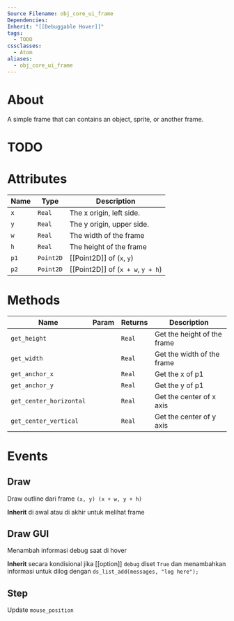 ```yaml
---
Source Filename: obj_core_ui_frame
Dependencies: 
Inherit: "[[Debuggable Hover]]"
tags:
  - TODO
cssclasses:
  - Atom
aliases:
  - obj_core_ui_frame
---
```

# About
A simple frame that can contains an object, sprite, or another frame.
# TODO

# Attributes
| Name | Type | Description |
| ---- | ---- | ---- |
| `x` | `Real` | The x origin, left side. |
| `y` | `Real` | The y origin, upper side. |
| `w` | `Real` | The width of the frame |
| `h` | `Real` | The height of the frame |
| `p1` | `Point2D` | [[Point2D]] of (`x`, `y`) |
| `p2` | `Point2D` | [[Point2D]] of (`x + w`, `y + h`) |
# Methods
| Name | Param | Returns | Description |
| ---- | ---- | ---- | ---- |
| `get_height` |  | `Real` | Get the height of the frame |
| `get_width` |  | `Real` | Get the width of the frame |
| `get_anchor_x` |  | `Real` | Get the x of p1 |
| `get_anchor_y` |  | `Real` | Get the y of p1 |
| `get_center_horizontal` |  | `Real` | Get the center of x axis |
| `get_center_vertical` |  | `Real` | Get the center of y axis |

# Events
## Draw
Draw outline dari frame `(x, y) (x + w, y + h)`

**Inherit** di awal atau di akhir untuk melihat frame

## Draw GUI
Menambah informasi debug saat di hover

**Inherit** secara kondisional jika [[option]] `debug` diset `True` dan menambahkan informasi untuk dilog dengan `ds_list_add(messages, "log here");`
## Step
Update  `mouse_position`


